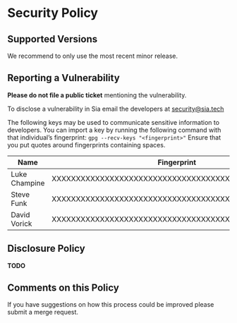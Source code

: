 # Security Policy

## Supported Versions

We recommend to only use the most recent minor release.
 
## Reporting a Vulnerability

**Please do not file a public ticket** mentioning the vulnerability.

To disclose a vulnerability in Sia email the developers at security@sia.tech

The following keys may be used to communicate sensitive information to developers.
You can import a key by running the following command with that individual’s fingerprint: `gpg --recv-keys "<fingerprint>"` Ensure that you put quotes around fingerprints containing spaces.

| Name | Fingerprint |
|------|-------------|
| Luke Champine | XXXXXXXXXXXXXXXXXXXXXXXXXXXXXXXXXXXXXXXXXXXX |
| Steve Funk | XXXXXXXXXXXXXXXXXXXXXXXXXXXXXXXXXXXXXXXXXXXXXXXXXXXX |
| David Vorick | XXXXXXXXXXXXXXXXXXXXXXXXXXXXXXXXXXXXXXXXXXXXXXXXXX |

## Disclosure Policy

**TODO**

## Comments on this Policy

If you have suggestions on how this process could be improved please submit a merge request.
